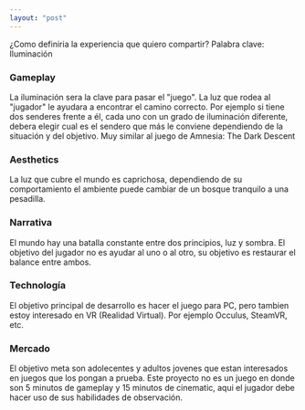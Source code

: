 ```yaml
---
layout: "post"
---
```

¿Como definiria  la experiencia que quiero compartir?
Palabra clave: Iluminación

### Gameplay
La iluminación sera la clave para pasar el "juego". La luz que rodea al "jugador" le ayudara a encontrar el camino correcto. Por ejemplo si tiene dos senderes frente a él, cada uno con un grado de iluminación diferente, debera elegir cual es el sendero que más le conviene dependiendo de la situación y del objetivo. Muy similar al juego de Amnesia: The Dark Descent

### Aesthetics
La luz que cubre el mundo es caprichosa, dependiendo de su comportamiento el ambiente puede cambiar de un bosque tranquilo a una pesadilla.

### Narrativa
El mundo hay una batalla constante entre dos principios, luz y sombra. El objetivo del jugador no es ayudar al uno o al otro, su objetivo es restaurar el balance entre ambos.

### Technología
El objetivo principal de desarrollo es hacer el juego para PC, pero tambien estoy interesado en VR (Realidad Virtual). Por ejemplo Occulus, SteamVR, etc.

### Mercado

El objetivo meta son adolecentes y adultos jovenes que estan interesados en juegos que los pongan a prueba. Este proyecto no es un juego en donde son 5 minutos de gameplay y 15 minutos de cinematic, aqui el jugador debe hacer uso de sus habilidades de observación.

